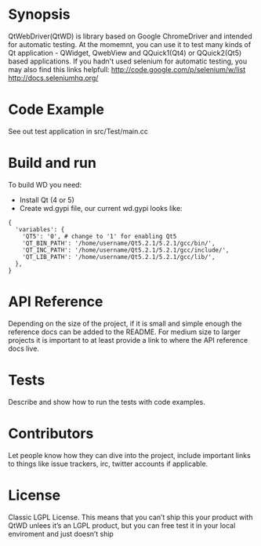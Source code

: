 # Synopsis
QtWebDriver(QtWD) is library based on Google ChromeDriver and intended for automatic testing. At the momemnt, you can use it to test many kinds of Qt application - QWidget, QwebView and QQuick1(Qt4) or QQuick2(Qt5) based applications. If you hadn't used selenium for automatic testing, you may also find this links helpfull:
http://code.google.com/p/selenium/w/list
http://docs.seleniumhq.org/
# Code Example
See out test application in src/Test/main.cc

# Build and run
To build WD you need:
* Install Qt (4 or 5)
* Create wd.gypi file, our current wd.gypi looks like: 
```
{
  'variables': {
    'QT5': '0', # change to '1' for enabling Qt5
    'QT_BIN_PATH': '/home/username/Qt5.2.1/5.2.1/gcc/bin/',
    'QT_INC_PATH': '/home/username/Qt5.2.1/5.2.1/gcc/include/',
    'QT_LIB_PATH': '/home/username/Qt5.2.1/5.2.1/gcc/lib/',
  },
}

```
# API Reference
Depending on the size of the project, if it is small and simple enough the reference docs can be added to the README. For medium size to larger projects it is important to at least provide a link to where the API reference docs live.
# Tests
Describe and show how to run the tests with code examples.
# Contributors
Let people know how they can dive into the project, include important links to things like issue trackers, irc, twitter accounts if applicable.
# License
Classic LGPL License. This means that you can’t ship this your product with QtWD unlees it’s an LGPL product, but you can free test it in your local enviroment and just doesn’t ship 

